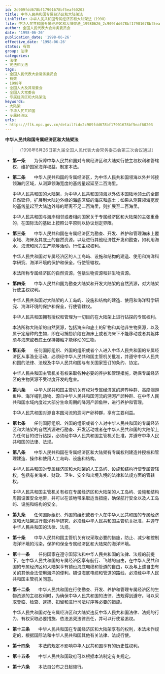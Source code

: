 ```yaml
---
id: 2c909fdd678bf17901678bf5eaf60203
title: 中华人民共和国专属经济区和大陆架法
LinkTitle: 中华人民共和国专属经济区和大陆架法（1998）
file: 中华人民共和国专属经济区和大陆架法_19980626_2c909fdd678bf17901678bf5eaf60203.docx
author: 全国人民代表大会常务委员会
date: '1998-06-26'
publication_date: '1998-06-26'
effective_date: '1998-06-26'
status: 有效
group: 法律
categories:
- 法律
- 宪法相关法
tags:
- 全国人民代表大会常务委员会
- 有效
- 1998年
- 全国人大及其常委会
- 全国人大常委会
- 专属经济区和大陆架法
keywords:
- 大陆架
- 中华人民共和国
- 专属经济区
urls:
- https://flk.npc.gov.cn/detail?id=2c909fdd678bf17901678bf5eaf60203
---
```


**中华人民共和国专属经济区和大陆架法**

> （1998年6月26日第九届全国人民代表大会常务委员会第三次会议通过）

- **第一条**　　为保障中华人民共和国对专属经济区和大陆架行使主权权利和管辖权，维护国家海洋权益，制定本法。

- **第二条**　　中华人民共和国的专属经济区，为中华人民共和国领海以外并邻接领海的区域，从测算领海宽度的基线量起延至二百海里。

  中华人民共和国的大陆架，为中华人民共和国领海以外依本国陆地领土的全部自然延伸，扩展到大陆边外缘的海底区域的海床和底土；如果从测算领海宽度的基线量起至大陆边外缘的距离不足二百海里，则扩展至二百海里。

  中华人民共和国与海岸相邻或者相向国家关于专属经济区和大陆架的主张重叠的，在国际法的基础上按照公平原则以协议划定界限。

- **第三条**　　中华人民共和国在专属经济区为勘查、开发、养护和管理海床上覆水域、海床及其底土的自然资源，以及进行其他经济性开发和勘查，如利用海水、海流和风力生产能等活动，行使主权权利。

  中华人民共和国对专属经济区的人工岛屿、设施和结构的建造、使用和海洋科学研究、海洋环境的保护和保全，行使管辖权。

  本法所称专属经济区的自然资源，包括生物资源和非生物资源。

- **第四条**　　中华人民共和国为勘查大陆架和开发大陆架的自然资源，对大陆架行使主权权利。

  中华人民共和国对大陆架的人工岛屿、设施和结构的建造、使用和海洋科学研究、海洋环境的保护和保全，行使管辖权。

  中华人民共和国拥有授权和管理为一切目的在大陆架上进行钻探的专属权利。

  本法所称大陆架的自然资源，包括海床和底土的矿物和其他非生物资源，以及属于定居种的生物，即在可捕捞阶段在海床上或者海床下不能移动或者其躯体须与海床或者底土保持接触才能移动的生物。

- **第五条**　　任何国际组织、外国的组织或者个人进入中华人民共和国的专属经济区从事渔业活动，必须经中华人民共和国主管机关批准，并遵守中华人民共和国的法律、法规及中华人民共和国与有关国家签订的条约、协定。

  中华人民共和国主管机关有权采取各种必要的养护和管理措施，确保专属经济区的生物资源不受过度开发的危害。

- **第六条**　　中华人民共和国主管机关有权对专属经济区的跨界种群、高度洄游鱼种、海洋哺乳动物、源自中华人民共和国河流的溯河产卵种群、在中华人民共和国水域内度过大部分生命周期的降河产卵鱼种，进行养护和管理。

  中华人民共和国对源自本国河流的溯河产卵种群，享有主要利益。

- **第七条**　　任何国际组织、外国的组织或者个人对中华人民共和国的专属经济区和大陆架的自然资源进行勘查、开发活动或者在中华人民共和国的大陆架上为任何目的进行钻探，必须经中华人民共和国主管机关批准，并遵守中华人民共和国的法律、法规。

- **第八条**　　中华人民共和国在专属经济区和大陆架有专属权利建造并授权和管理建造、操作和使用人工岛屿、设施和结构。

  中华人民共和国对专属经济区和大陆架的人工岛屿、设施和结构行使专属管辖权，包括有关海关、财政、卫生、安全和出境入境的法律和法规方面的管辖权。

  中华人民共和国主管机关有权在专属经济区和大陆架的人工岛屿、设施和结构周围设置安全地带，并可以在该地带采取适当措施，确保航行安全以及人工岛屿、设施和结构的安全。

- **第九条**　　任何国际组织、外国的组织或者个人在中华人民共和国的专属经济区和大陆架进行海洋科学研究，必须经中华人民共和国主管机关批准，并遵守中华人民共和国的法律、法规。

- **第十条**　　中华人民共和国主管机关有权采取必要的措施，防止、减少和控制海洋环境的污染，保护和保全专属经济区和大陆架的海洋环境。

- **第十一条**　　任何国家在遵守国际法和中华人民共和国的法律、法规的前提下，在中华人民共和国的专属经济区享有航行、飞越的自由，在中华人民共和国的专属经济区和大陆架享有铺设海底电缆和管道的自由，以及与上述自由有关的其他合法使用海洋的便利。铺设海底电缆和管道的路线，必须经中华人民共和国主管机关同意。

- **第十二条**　　中华人民共和国在行使勘查、开发、养护和管理专属经济区的生物资源的主权权利时，为确保中华人民共和国的法律、法规得到遵守，可以采取登临、检查、逮捕、扣留和进行司法程序等必要的措施。

  中华人民共和国对在专属经济区和大陆架违反中华人民共和国法律、法规的行为，有权采取必要措施、依法追究法律责任，并可以行使紧追权。

- **第十三条**　　中华人民共和国在专属经济区和大陆架享有的权利，本法未作规定的，根据国际法和中华人民共和国其他有关法律、法规行使。

- **第十四条**　　本法的规定不影响中华人民共和国享有的历史性权利。

- **第十五条**　　中华人民共和国政府可以根据本法制定有关规定。

- **第十六条**　　本法自公布之日起施行。
